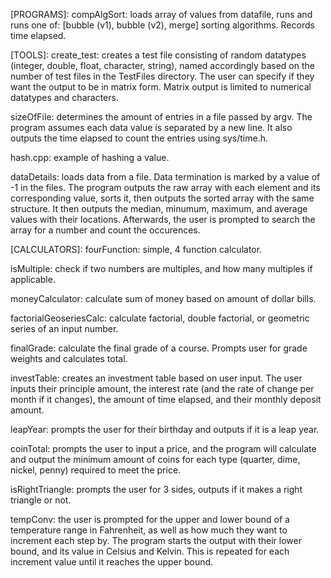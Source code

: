 

[PROGRAMS]:
compAlgSort: loads array of values from datafile, runs and runs one of: [bubble
             (v1), bubble (v2), merge] sorting algorithms. Records time elapsed.



[TOOLS]:
create_test: creates a test file consisting of random datatypes (integer,
             double, float, character, string), named accordingly based on the
             number of test files in the TestFiles directory. The user can
             specify if they want the output to be in matrix form. Matrix 
             output is limited to numerical datatypes and characters.

sizeOfFile: determines the amount of entries in a file passed by argv. The
            program assumes each data value is separated by a new line. It also
            outputs the time elapsed to count the entries using sys/time.h.

hash.cpp: example of hashing a value.

dataDetails: loads data from a file. Data termination is marked by a value of 
             -1 in the files. The program outputs the raw array with each 
             element and its corresponding value, sorts it, then outputs the
             sorted array with the same structure. It then outputs the median,
             minumum, maximum, and average values with their locations.
             Afterwards, the user is prompted to search the array for a number
             and count the occurences.



[CALCULATORS]:
fourFunction: simple, 4 function calculator.

isMultiple: check if two numbers are multiples, and how many multiples if
            applicable.

moneyCalculator: calculate sum of money based on amount of dollar bills.

factorialGeoseriesCalc: calculate factorial, double factorial, or geometric 
                        series of an input number.

finalGrade: calculate the final grade of a course. Prompts user for grade
            weights and calculates total.
        
investTable: creates an investment table based on user input. The user inputs
             their principle amount, the interest rate (and the rate of change
             per month if it changes), the amount of time elapsed, and their
             monthly deposit amount.

leapYear: prompts the user for their birthday and outputs if it is a leap year.

coinTotal: prompts the user to input a price, and the program will calculate
           and output the minimum amount of coins for each type (quarter, dime,
           nickel, penny) required to meet the price.

isRightTriangle: prompts the user for 3 sides, outputs if it makes a right 
                 triangle or not.

tempConv: the user is prompted for the upper and lower bound of a temperature
          range in Fahrenheit, as well as how much they want to increment each
          step by. The program starts the output with their lower bound, and 
          its value in Celsius and Kelvin. This is repeated for each increment
          value until it reaches the upper bound.



[GAMES]:
hangman

